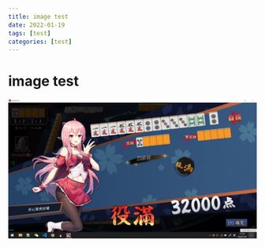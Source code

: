 ```yaml
---
title: image test
date: 2022-01-19
tags: [test]
categories: [test]
---
```



# image test

![这是图片](/post_images/posts/test/四暗刻.jpg "图片")